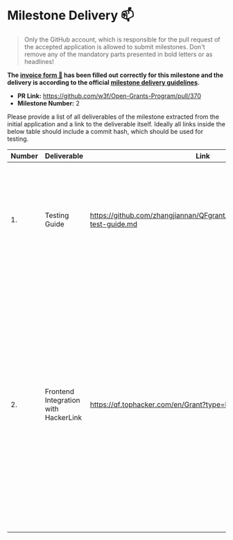 # Milestone Delivery :mailbox:

> Only the GitHub account, which is responsible for the pull request of the accepted application is allowed to submit milestones. Don't remove any of the mandatory parts presented in bold letters or as headlines!

**The [invoice form :pencil:](https://forms.gle/8Wx7nxtq8fKrsuEz8) has been filled out correctly for this milestone and the delivery is according to the official [milestone delivery guidelines](https://github.com/w3f/General-Grants-Program/blob/master/grants/milestone-deliverables-guidelines.md).**

- **PR Link:** https://github.com/w3f/Open-Grants-Program/pull/370
- **Milestone Number:** 2

Please provide a list of all deliverables of the milestone extracted from the initial application and a link to the deliverable itself. Ideally all links inside the below table should include a commit hash, which should be used for testing.

| Number | Deliverable                          | Link                                                                           | Notes                                                                                                                                                                                                                                                                                                        |
| ------ | ------------------------------------ | ------------------------------------------------------------------------------ | ------------------------------------------------------------------------------------------------------------------------------------------------------------------------------------------------------------------------------------------------------------------------------------------------------------ |
| 1.     | Testing Guide                        | https://github.com/zhangjiannan/QFgrant/blob/main/doc/hackerlink-test-guide.md | A testing guide that demonstrates a complete flow of quadratic funding pallet based on substrat, based on HackerLink frontend integration.                                                                                                                                                                   |
| 2.     | Frontend Integration with HackerLink | https://qf.tophacker.com/en/Grant?type=Polkadot                                | The frontend of a functioning quadratic funding grant. 5 Demo projects on the testing site available to vote. Users need to connect to PolkadotJS extension in order to vote. A live leaderboard showing voting results, community donation, and matching pool distribution is available on the website too. |
